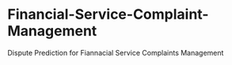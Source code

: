 # Financial-Service-Complaint-Management
Dispute Prediction for Fiannacial Service Complaints Management
